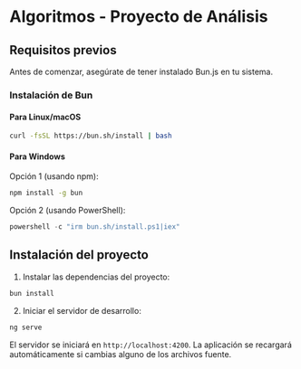 # Algoritmos - Proyecto de Análisis

## Requisitos previos

Antes de comenzar, asegúrate de tener instalado Bun.js en tu sistema.

### Instalación de Bun

#### Para Linux/macOS

```bash
curl -fsSL https://bun.sh/install | bash
```

#### Para Windows

Opción 1 (usando npm):

```bash
npm install -g bun
```

Opción 2 (usando PowerShell):

```powershell
powershell -c "irm bun.sh/install.ps1|iex"
```

## Instalación del proyecto

1. Instalar las dependencias del proyecto:

```bash
bun install
```

2. Iniciar el servidor de desarrollo:

```bash
ng serve
```

El servidor se iniciará en `http://localhost:4200`. La aplicación se recargará automáticamente si cambias alguno de los archivos fuente.
